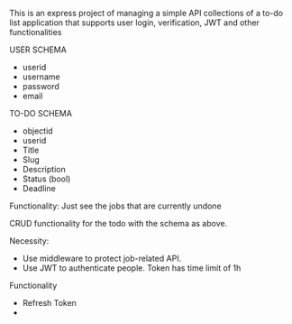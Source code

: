 This is an express project of managing a simple API collections of a to-do list application that supports user login, verification, JWT and other functionalities


USER SCHEMA
- userid
- username
- password
- email

TO-DO SCHEMA
- objectid
- userid
- Title
- Slug
- Description
- Status (bool)
- Deadline

Functionality: Just see the jobs that are currently undone

CRUD functionality for the todo with the schema as above.

Necessity: 
- Use middleware to protect job-related API.
- Use JWT to authenticate people. Token has time limit of 1h

Functionality
- Refresh Token
- 